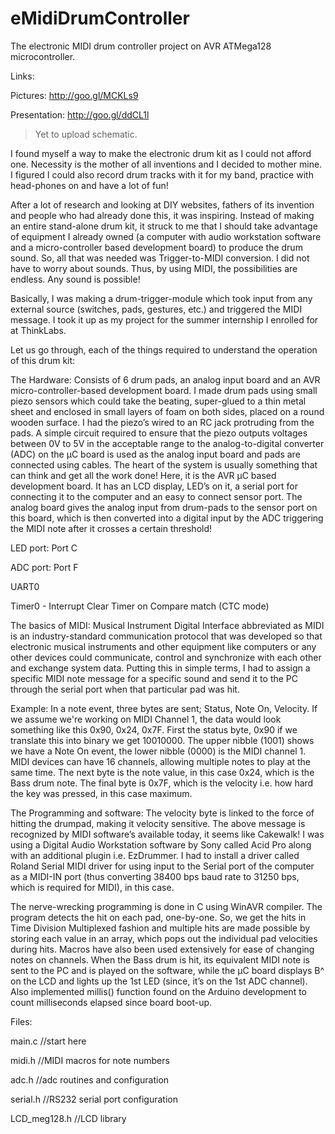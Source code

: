 eMidiDrumController
===================

The electronic MIDI drum controller project on AVR ATMega128 microcontroller.

Links:

Pictures: http://goo.gl/MCKLs9

Presentation: http://goo.gl/ddCL1l
>Yet to upload schematic.

I found myself a way to make the electronic drum kit as I could not afford one. Necessity is the mother of all inventions and I decided to mother mine. I figured I could also record drum tracks with it for my band, practice with head-phones on and have a lot of fun!

After a lot of research and looking at DIY websites, fathers of its invention and people who had already done this, it was inspiring. Instead of making an entire stand-alone drum kit, it struck to me that I should take advantage of equipment I already owned (a computer with audio workstation software and a micro-controller based development board) to produce the drum sound. So, all that was needed was Trigger-to-MIDI conversion. I did not have to worry about sounds. Thus, by using MIDI, the possibilities are endless. Any sound is possible!

Basically, I was making a drum-trigger-module which took input from any external source (switches, pads, gestures, etc.) and triggered the MIDI message. I took it up as my project for the summer internship I enrolled for at ThinkLabs.

Let us go through, each of the things required to understand the operation of this drum kit:

The Hardware: Consists of 6 drum pads, an analog input board and an AVR micro-controller-based development board.
I made drum pads using small piezo sensors which could take the beating, super-glued to a thin metal sheet and enclosed in small layers of foam on both sides, placed on a round wooden surface. I had the piezo’s wired to an RC jack protruding from the pads.
A simple circuit required to ensure that the piezo outputs voltages between 0V to 5V in the acceptable range to the analog-to-digital converter (ADC) on the μC board is used as the analog input board and pads are connected using cables.
The heart of the system is usually something that can think and get all the work done! Here, it is the AVR μC based development board. It has an LCD display, LED’s on it, a serial port for connecting it to the computer and an easy to connect sensor port. The analog board gives the analog input from drum-pads to the sensor port on this board, which is then converted into a digital input by the ADC triggering the MIDI note after it crosses a certain threshold!

LED port: Port C

ADC port: Port F

UART0

Timer0 - Interrupt Clear Timer on Compare match (CTC mode)

The basics of MIDI: Musical Instrument Digital Interface abbreviated as MIDI is an industry-standard communication protocol that was developed so that electronic musical instruments and other equipment like computers or any other devices could communicate, control and synchronize with each other and exchange system data.
Putting this in simple terms, I had to assign a specific MIDI note message for a specific sound and send it to the PC through the serial port when that particular pad was hit.

Example: In a note event, three bytes are sent; Status, Note On, Velocity. If we assume we're working on MIDI
Channel 1, the data would look something like this 0x90, 0x24, 0x7F. First the status byte, 0x90 if we translate this into binary we get 10010000. The upper nibble (1001) shows we have a Note On event, the lower nibble (0000) is the MIDI channel 1. MIDI devices can have 16 channels, allowing multiple notes to play at the same time.
The next byte is the note value, in this case 0x24, which is the Bass drum note. The final byte is 0x7F, which is the velocity i.e. how hard the key was pressed, in this case maximum.

The Programming and software: The velocity byte is linked to the force of hitting the drumpad, making it velocity sensitive. The above message is recognized by MIDI software’s available today, it seems like Cakewalk! I was using a Digital Audio Workstation software by Sony called Acid Pro along with an additional plugin i.e. EzDrummer. I had to install a driver called Roland Serial MIDI driver for using input to the Serial port of the computer as a MIDI-IN port (thus converting 38400 bps baud rate to 31250 bps, which is required for MIDI), in this case.

The nerve-wrecking programming is done in C using WinAVR compiler. The program detects the hit on each pad, one-by-one. So, we get the hits in Time Division Multiplexed fashion and multiple hits are made possible by storing each value in an array, which pops out the individual pad velocities during hits. Macros have also been used extensively for ease of changing notes on channels. When the Bass drum is hit, its equivalent MIDI note is sent to the PC and is played on the software, while the μC board displays B^ on the LCD and lights up the 1st LED (since, it’s on the 1st ADC channel). Also implemented millis() function found on the Arduino development to count milliseconds elapsed since board boot-up.

Files:

main.c //start here

midi.h //MIDI macros for note numbers

adc.h //adc routines and configuration

serial.h //RS232 serial port configuration

LCD_meg128.h //LCD library

